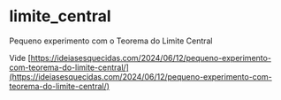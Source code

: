 # limite_central
Pequeno experimento com o Teorema do Limite Central


Vide [https://ideiasesquecidas.com/2024/06/12/pequeno-experimento-com-teorema-do-limite-central/](https://ideiasesquecidas.com/2024/06/12/pequeno-experimento-com-teorema-do-limite-central/)
